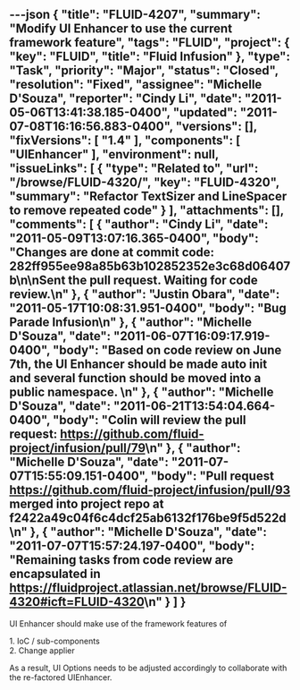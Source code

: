 ---json
{
  "title": "FLUID-4207",
  "summary": "Modify UI Enhancer to use the current framework feature",
  "tags": "FLUID",
  "project": {
    "key": "FLUID",
    "title": "Fluid Infusion"
  },
  "type": "Task",
  "priority": "Major",
  "status": "Closed",
  "resolution": "Fixed",
  "assignee": "Michelle D'Souza",
  "reporter": "Cindy Li",
  "date": "2011-05-06T13:41:38.185-0400",
  "updated": "2011-07-08T16:16:56.883-0400",
  "versions": [],
  "fixVersions": [
    "1.4"
  ],
  "components": [
    "UIEnhancer"
  ],
  "environment": null,
  "issueLinks": [
    {
      "type": "Related to",
      "url": "/browse/FLUID-4320/",
      "key": "FLUID-4320",
      "summary": "Refactor TextSizer and LineSpacer to remove repeated code"
    }
  ],
  "attachments": [],
  "comments": [
    {
      "author": "Cindy Li",
      "date": "2011-05-09T13:07:16.365-0400",
      "body": "Changes are done at commit code: 282ff955ee98a85b63b102852352e3c68d06407b\n\nSent the pull request. Waiting for code review.\n"
    },
    {
      "author": "Justin Obara",
      "date": "2011-05-17T10:08:31.951-0400",
      "body": "Bug Parade Infusion\n"
    },
    {
      "author": "Michelle D'Souza",
      "date": "2011-06-07T16:09:17.919-0400",
      "body": "Based on code review on June 7th, the UI Enhancer should be made auto init and several function should be moved into a public namespace.&#x20;\n"
    },
    {
      "author": "Michelle D'Souza",
      "date": "2011-06-21T13:54:04.664-0400",
      "body": "Colin will review the pull request: <https://github.com/fluid-project/infusion/pull/79>\n"
    },
    {
      "author": "Michelle D'Souza",
      "date": "2011-07-07T15:55:09.151-0400",
      "body": "Pull request <https://github.com/fluid-project/infusion/pull/93> merged into project repo at f2422a49c04f6c4dcf25ab6132f176be9f5d522d&#x20;\n"
    },
    {
      "author": "Michelle D'Souza",
      "date": "2011-07-07T15:57:24.197-0400",
      "body": "Remaining tasks from code review are encapsulated in <https://fluidproject.atlassian.net/browse/FLUID-4320#icft=FLUID-4320>\n"
    }
  ]
}
---
UI Enhancer should make use of the framework features of&#x20;

1\. IoC / sub-components \
2\. Change applier

As a result, UI Options needs to be adjusted accordingly to collaborate with the re-factored UIEnhancer.

        